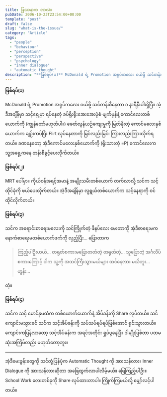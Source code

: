 ```yaml
---
title: ပြဿနာက ဘာလဲ။
pubDate: 2006-10-23T23:54:00+00:00
template: "post"
draft: false
slug: "what-is-the-issue/"
category: "Article"
tags:
  - "people"
  - "behaviour"
  - "perception"
  - "perspective"
  - "psychology"
  - "inner dialogue"
  - "automatic thought"
description: "**ဖြစ်ရပ်(၁)** McDonald ရဲ့ Promotion အရုပ်ကလေး ဝယ်ဖို့ သင်တန်းစီနေတာ ၁ နာရီနီးပါးရှိပြီ။"
---
```


**ဖြစ်ရပ်(၁)**

McDonald ရဲ့ Promotion အရုပ်ကလေး ဝယ်ဖို့ သင်တန်းစီနေတာ ၁ နာရီနီးပါးရှိပြီ။ အဲ့ဒီအချိန်မှာ သင့်ရှေ့မှာ ရပ်နေတဲ့ ခပ်ရိုးရိုးအေးအေးပုံစံ မျက်မှန်နဲ့ ကောင်လေးတစ်ယောက်ကို (ကျွန်တော်မဟုတ်ပါ။) ခေတ်လွန်ယဉ်ကျေးမှုကို မြတ်နိုးတဲ့ ကောင်မလေးနှစ်ယောက်က ချဉ်းကပ်ပြီး Flirt လုပ်နေတာကို မြင်လည်းမြင်၊ ကြားလည်းကြားလိုက်ရတယ်။ ခဏနေတော့ အဲ့ဒီကောင်မလေးနှစ်ယောက်ကို (ရိုးသားတဲ့ =P) ကောင်လေးက သူ့အရှေ့ကနေ တန်းစီခွင့်ပေးလိုက်တယ်။

**ဖြစ်ရပ်(၂)**

MRT ပေါ်မှာ။ ကိုယ်ဝန်အရင့်အမာနဲ့ အမျိုးသမီးတစ်ယောက် တက်လာလို့ သင်က သင့်ထိုင်ခုံကို ဖယ်ပေးလိုက်တယ်။ အဲ့ဒီအချိန်မှာ လူရွယ်တစ်ယောက်က သင့်နေရာကို ဝင်ထိုင်လိုက်တယ်။

**ဖြစ်ရပ်(၃)**

သင်က အရောင်းစာရေးမလေးကို သင်ကြိုက်တဲ့ ဖိနပ်လေး မေးတာကို အဲ့ဒီစာရေးမက နောက်စာရေးမတစ်ယောက်ဖက်ကို လှည့်ပြီး&#8230; ပြောတာက

> ကြည့်ပါဦးဟယ်&#8230; တရုတ်စကားမပြောတတ်တဲ့ တရုတ်တဲ့&#8230; သူပြောတဲ့ အင်္ဂလိပ်စကားကြောင့် ငါက သူ့ကို အထင်ကြီးသွားမယ်များ ထင်နေလား မသိဘူး&#8230; ဟွန်း&#8230;

တဲ့။

**ဖြစ်ရပ်(၄)**

သင်က သင့် မောင်နှမထဲက တစ်ယောက်ယောက်နဲ့ အိပ်ခန်းကို Share လုပ်တယ်။ သင်ကျောင်းမသွားခင် သင်က သင့်အိပ်ခန်းကို သပ်သပ်ရပ်ရပ်ဖြစ်အောင် ရှင်းသွားတယ်။ ကျောင်းကပြန်လာတော့ သင့်အိပ်ခန်းက အရင်အတိုင်း ရှုပ်ပွနေပြီ။ ဒါမျိုးဖြစ်တာ ပထမဆုံးအကြိမ်လည်း မဟုတ်တော့ဘူး။

---

အဲ့ဒီမေးခွန်းတွေကို သင်တုံ့ပြန်ပုံက Automatic Thought ကို အားသန်လား။ Inner Dialogue ကို အားသန်လားဆိုတာ အဖြေထွက်လာပါလိမ့်မယ်။ ဖြေကြည့်ပါဦး။ School Work လေးတစ်ခုကို Share လုပ်ထားတာပါ။ ကြိုက်ကြမယ်လို့ မျှော်လင့်ပါတယ်။
